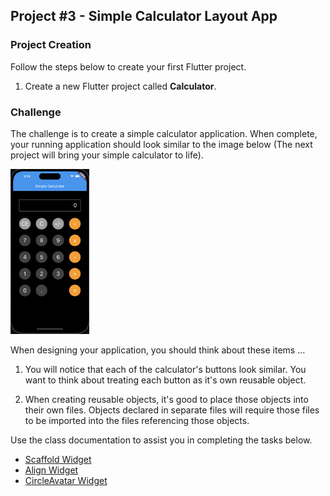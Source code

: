## Project #3 - Simple Calculator Layout App

### Project Creation

Follow the steps below to create your first Flutter project.

1. Create a new Flutter project called __Calculator__.


### Challenge

The challenge is to create a simple calculator application.  When complete,
your running application should look similar to the image below (The next project will
bring your simple calculator to life).

<img src="images/p3-t1.png" width=25% height=25% />



When designing your application, you should think about these items ...

1. You will notice that each of the calculator's buttons look similar.
   You want to think about treating each button as it's own reusable object.

2. When creating reusable objects, it's good to place those objects into their 
   own files.  Objects declared in separate files will require those files to
   be imported into the files referencing those objects.

Use the class documentation to assist you in completing the tasks below.

- [Scaffold Widget](https://api.flutter.dev/flutter/material/Scaffold-class.html)
- [Align Widget](https://api.flutter.dev/flutter/widgets/Align-class.html)
- [CircleAvatar Widget](https://api.flutter.dev/flutter/material/CircleAvatar-class.html)


